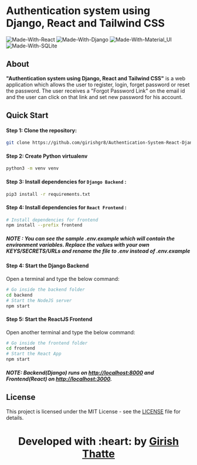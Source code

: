 # Authentication system using Django, React and Tailwind CSS

![Made-With-React](https://img.shields.io/badge/Made_with-React-informational?style=for-the-badge&logo=react) ![Made-With-Django](https://img.shields.io/badge/Made_with-Django-informational?style=for-the-badge&logo=django) ![Made-With-Material_UI](https://img.shields.io/badge/Made_with-Tailwind_CSS-informational?style=for-the-badge&logo=tailwindcss) ![Made-With-SQLite](https://img.shields.io/badge/Made_with-SQLite3-informational?style=for-the-badge&logo=sqlite)

## About

**"Authentication system using Django, React and Tailwind CSS"** is a web application which allows the user to register, login, forget password or reset the password. The user receives a "Forgot Password Link" on the email id and the user can click on that link and set new password for his account.

## Quick Start

#### Step 1: Clone the repository:

```bash
git clone https://github.com/girishgr8/Authentication-System-React-Django-Tailwind.git
```

#### Step 2: Create Python virtualenv

```bash
python3 -m venv venv
```

#### Step 3: Install dependencies for `Django Backend` :

```bash
pip3 install -r requirements.txt 
```

#### Step 4: Install dependencies for `React Frontend` :

```bash
# Install dependencies for frontend
npm install --prefix frontend
```

##### **NOTE** : You can see the sample .env.example which will contain the environment variables. Replace the values with your own KEYS/SECRETS/URLs and rename the file to .env instead of .env.example

#### Step 4: Start the Django Backend

Open a terminal and type the below command:

```bash
# Go inside the backend folder
cd backend
# Start the NodeJS server
npm start
```

#### Step 5: Start the ReactJS Frontend

Open another terminal and type the below command:

```bash
# Go inside the frontend folder
cd frontend
# Start the React App
npm start
```

##### NOTE: Backend(Django) runs on [http://localhost:8000](http://localhost:8000 "Django Backend") and Frontend(React) on [http://localhost:3000](http://localhost:3000 "ReactJS Frontend").

## License

This project is licensed under the MIT License - see the [LICENSE](https://github.com/girishgr8/Authentication-System-React-Django-Tailwind/blob/main/LICENSE "LICENSE") file for details.

<h1 align="center"><b>Developed with :heart: by <a href="https://girishgr8.github.io/" target="_blank">Girish Thatte</a></b></h1>
